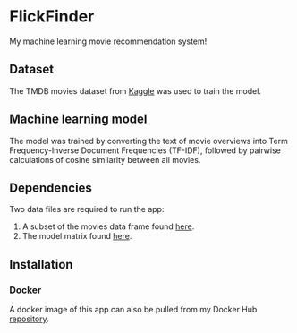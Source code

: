 # FlickFinder
My machine learning movie recommendation system!

## Dataset
The TMDB movies dataset from [Kaggle](https://www.kaggle.com/datasets/asaniczka/tmdb-movies-dataset-2023-930k-movies) was used to train the model.

## Machine learning model
The model was trained by converting the text of movie overviews into Term Frequency-Inverse Document Frequencies (TF-IDF), followed by pairwise calculations of cosine similarity between all movies.

## Dependencies
Two data files are required to run the app:

1. A subset of the movies data frame found [here](https://files.stratz.me/FlickFinder/movies.parquet).
2. The model matrix found [here](https://files.stratz.me/FlickFinder/IF-IDF_cosine_sim_model.parquet).

## Installation
### Docker
A docker image of this app can also be pulled from my Docker Hub [repository](https://hub.docker.com/r/dswede43/flickfinder).
